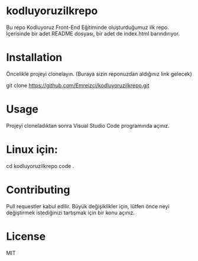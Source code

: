 # kodluyoruzilkrepo
Bu repo Kodluyoruz Front-End Eğitiminde oluşturduğumuz ilk repo. İçerisinde bir adet README dosyası, bir adet de index.html barındırıyor.
# Installation
Öncelikle projeyi clonelayın. (Buraya sizin reponuzdan aldığınız link gelecek)

git clone https://github.com/Emreizci/kodluyoruzilkrepo.git

# Usage
Projeyi cloneladıktan sonra Visual Studio Code programında açınız.

# Linux için:

cd kodluyoruzilkrepo
code .
# Contributing

Pull requestler kabul edilir. Büyük değişiklikler için, lütfen önce neyi değiştirmek istediğinizi tartışmak için bir konu açınız.

# License
MIT